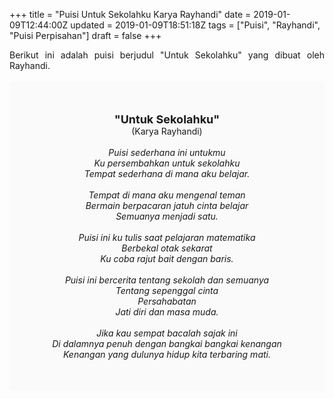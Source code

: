 +++
title = "Puisi Untuk Sekolahku Karya Rayhandi"
date = 2019-01-09T12:44:00Z
updated = 2019-01-09T18:51:18Z
tags = ["Puisi", "Rayhandi", "Puisi Perpisahan"]
draft = false
+++

<div dir="ltr" style="text-align: left;" trbidi="on"><div style="text-align: justify;">Berikut ini adalah puisi berjudul "Untuk Sekolahku" yang dibuat oleh Rayhandi.</div><br /><div style="background: #FAFAFA; font-size: 14px; height: auto; margin: 0 auto; padding: 50px; text-align: center; width: auto;"><span style="font-size: 18px;"><b>"Untuk Sekolahku"</b></span><br />(Karya Rayhandi)<br /><br /><i>Puisi sederhana ini untukmu<br />Ku persembahkan untuk sekolahku<br />Tempat sederhana di mana aku belajar.<br /><br />Tempat di mana aku mengenal teman <br />Bermain berpacaran jatuh cinta belajar<br />Semuanya menjadi satu.<br /><br />Puisi ini ku tulis saat pelajaran matematika<br />Berbekal otak sekarat<br />Ku coba rajut bait dengan baris.<br /><br />Puisi ini bercerita tentang sekolah dan semuanya<br />Tentang sepenggal cinta<br />Persahabatan<br />Jati diri dan masa muda.<br /><br />Jika kau sempat bacalah sajak ini<br />Di dalamnya penuh dengan bangkai bangkai kenangan <br />Kenangan yang dulunya hidup kita terbaring mati.<br /></i> </div></div>
